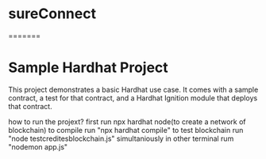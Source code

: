 # sureConnect
=======
# Sample Hardhat Project

This project demonstrates a basic Hardhat use case. It comes with a sample contract, a test for that contract, and a Hardhat Ignition module that deploys that contract.

how to run the projext?
first run npx hardhat node(to create a network of blockchain)
to compile run "npx hardhat compile"
to test blockchain run "node testcreditesblockchain.js"
simultaniously in other terminal rum "nodemon app.js"
